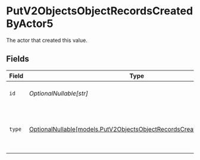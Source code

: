 # PutV2ObjectsObjectRecordsCreatedByActor5

The actor that created this value.


## Fields

| Field                                                                                                                              | Type                                                                                                                               | Required                                                                                                                           | Description                                                                                                                        |
| ---------------------------------------------------------------------------------------------------------------------------------- | ---------------------------------------------------------------------------------------------------------------------------------- | ---------------------------------------------------------------------------------------------------------------------------------- | ---------------------------------------------------------------------------------------------------------------------------------- |
| `id`                                                                                                                               | *OptionalNullable[str]*                                                                                                            | :heavy_minus_sign:                                                                                                                 | An ID to identify the actor.                                                                                                       |
| `type`                                                                                                                             | [OptionalNullable[models.PutV2ObjectsObjectRecordsCreatedByActorType5]](../models/putv2objectsobjectrecordscreatedbyactortype5.md) | :heavy_minus_sign:                                                                                                                 | The type of actor. [Read more information on actor types here](/docs/actors).                                                      |